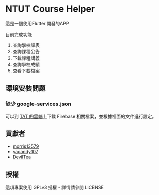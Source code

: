# NTUT Course Helper

這是一個使用Flutter 開發的APP

目前完成功能
1. 查詢學校課表
2. 查詢課程公告
3. 下載課程講義
4. 查詢學校成績
5. 查看下載檔案

## 環境安裝問題
### 缺少 google-services.json
可以到 [TAT 的雲端](https://drive.google.com/drive/folders/1uGzZfcNeYGytfZp8z7QPqSftCaQH1jfK?usp=sharing)上下載 Firebase 相關檔案，並根據裡面的文件進行設定。

## 貢獻者
- [morris13579](https://github.com/morris13579)
- [yaoandy107](https://github.com/yaoandy107)
- [DevilTea](https://github.com/DevilTea)

## 授權
這項專案使用 GPLv3 授權 - 詳情請參閱 LICENSE
